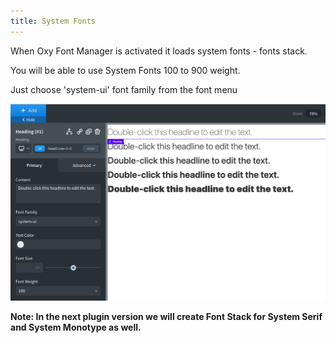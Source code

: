 ```yaml
---
title: System Fonts
---
```


When Oxy Font Manager is activated it loads system fonts - fonts stack.

You will be able to use System Fonts 100 to 900 weight.

Just choose 'system-ui' font family from the font menu

![](/wp-content/uploads/2022/03/Screenshot-2022-03-12-at-11.37.37.png)

**Note: In the next plugin version we will create Font Stack for System Serif and System Monotype as well.**
